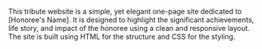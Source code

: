 This tribute website is a simple, yet elegant one-page site dedicated to [Honoree's Name]. It is designed to highlight the significant achievements, life story, and impact of the honoree using a clean and responsive layout. The site is built using HTML for the structure and CSS for the styling.
